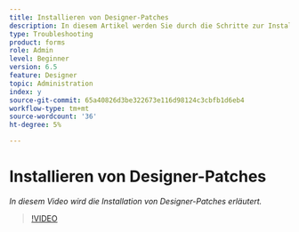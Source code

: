 ```yaml
---
title: Installieren von Designer-Patches
description: In diesem Artikel werden Sie durch die Schritte zur Installation von AEM Forms Designer-Patches geführt.
type: Troubleshooting
product: forms
role: Admin
level: Beginner
version: 6.5
feature: Designer
topic: Administration
index: y
source-git-commit: 65a40826d3be322673e116d98124c3cbfb1d6eb4
workflow-type: tm+mt
source-wordcount: '36'
ht-degree: 5%

---
```



# Installieren von Designer-Patches

*In diesem Video wird die Installation von Designer-Patches erläutert.*

>[!VIDEO](https://video.tv.adobe.com/v/335504?quality=9&learn=on)

